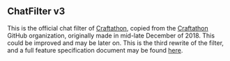 ## ChatFilter v3

This is the official chat filter of [Craftathon](https://craftathon.org/), copied from the [Craftathon](https://github.com/Craftathon/) GitHub organization, originally made in mid-late December of 2018. This could be improved and may be later on. This is the third rewrite of the filter, and a full feature specification document may be found [here](https://github.com/RubbaBoy/ChatFilter/Specifications.md).